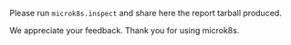 Please run `microk8s.inspect` and share here the report tarball produced.

We appreciate your feedback. Thank you for using microk8s.
